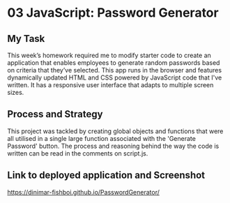 # 03 JavaScript: Password Generator

## My Task

This week’s homework required me to modify starter code to create an application that enables employees to generate random passwords based on criteria that they’ve selected. This app runs in the browser and features dynamically updated HTML and CSS powered by JavaScript code that I've written. It has a responsive user interface that adapts to multiple screen sizes.

## Process and Strategy

This project was tackled by creating global objects and functions that were all utilised in a single large function associated with the 'Generate Password' button. The process and reasoning behind the way the code is written can be read in the comments on script.js.

## Link to deployed application and Screenshot

https://dinimar-fishboi.github.io/PasswordGenerator/
